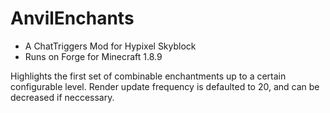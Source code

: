 # AnvilEnchants
 - A ChatTriggers Mod for Hypixel Skyblock
 - Runs on Forge for Minecraft 1.8.9

Highlights the first set of combinable enchantments up to a certain configurable level.
Render update frequency is defaulted to 20, and can be decreased if neccessary.
